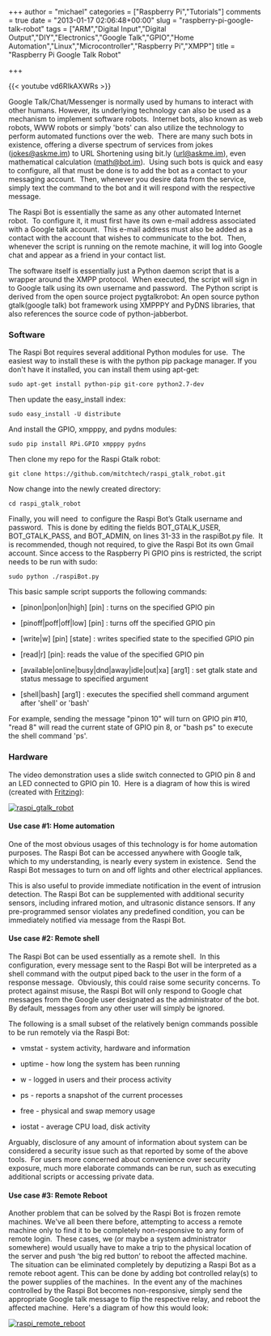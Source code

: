 +++
author = "michael"
categories = ["Raspberry Pi","Tutorials"]
comments = true
date = "2013-01-17 02:06:48+00:00"
slug = "raspberry-pi-google-talk-robot"
tags = ["ARM","Digital Input","Digital Output","DIY","Electronics","Google Talk","GPIO","Home Automation","Linux","Microcontroller","Raspberry Pi","XMPP"]
title = "Raspberry Pi Google Talk Robot"

+++

{{< youtube vd6RlkAXWRs >}}

Google Talk/Chat/Messenger is normally used by humans to interact with other humans. However, its underlying technology can also be used as a mechanism to implement software robots.  Internet bots, also known as web robots, WWW robots or simply 'bots' can also utilize the technology to perform automated functions over the web.  There are many such bots in existence, offering a diverse spectrum of services from jokes (jokes@askme.im) to URL Shortening using bit.ly (url@askme.im), even mathematical calculation (math@bot.im).  Using such bots is quick and easy to configure, all that must be done is to add the bot as a contact to your messaging account.  Then, whenever you desire data from the service, simply text the command to the bot and it will respond with the respective message.

The Raspi Bot is essentially the same as any other automated Internet robot.  To configure it, it must first have its own e-mail address associated with a Google talk account.  This e-mail address must also be added as a contact with the account that wishes to communicate to the bot.  Then, whenever the script is running on the remote machine, it will log into Google chat and appear as a friend in your contact list.

The software itself is essentially just a Python daemon script that is a wrapper around the XMPP protocol.  When executed, the script will sign in to Google talk using its own username and password.  The Python script is derived from the open source project pygtalkrobot: An open source python gtalk(google talk) bot framework using XMPPPY and PyDNS libraries, that also references the source code of python-jabberbot.

### Software

The Raspi Bot requires several additional Python modules for use.  The easiest way to install these is with the python pip package manager. If you don't have it installed, you can install them using apt-get:

```
sudo apt-get install python-pip git-core python2.7-dev

```

Then update the easy_install index:

```
sudo easy_install -U distribute

```

And install the GPIO, xmpppy, and pydns modules:

```
sudo pip install RPi.GPIO xmpppy pydns

```

Then clone my repo for the Raspi Gtalk robot:

```
git clone https://github.com/mitchtech/raspi_gtalk_robot.git

```

Now change into the newly created directory:

```
cd raspi_gtalk_robot

```

Finally, you will need  to configure the Raspi Bot’s Gtalk username and password.  This is done by editing the fields BOT_GTALK_USER, BOT_GTALK_PASS, and BOT_ADMIN, on lines 31-33 in the raspiBot.py file.  It is recommended, though not required, to give the Raspi Bot its own Gmail account. Since access to the Raspberry Pi GPIO pins is restricted, the script needs to be run with sudo:

```
sudo python ./raspiBot.py

```

This basic sample script supports the following commands:

  * [pinon|pon|on|high] [pin] : turns on the specified GPIO pin

  * [pinoff|poff|off|low] [pin] : turns off the specified GPIO pin

  * [write|w] [pin] [state] : writes specified state to the specified GPIO pin

  * [read|r] [pin]: reads the value of the specified GPIO pin

  * [available|online|busy|dnd|away|idle|out|xa] [arg1] : set gtalk state and status message to specified argument

  * [shell|bash] [arg1] : executes the specified shell command argument after 'shell' or 'bash'

For example, sending the message "pinon 10" will turn on GPIO pin #10, "read 8" will read the current state of GPIO pin 8, or "bash ps" to execute the shell command 'ps'.

### Hardware

The video demonstration uses a slide switch connected to GPIO pin 8 and an LED connected to GPIO pin 10.  Here is a diagram of how this is wired   (created with [Fritzing](http://fritzing.org/)):

[![raspi_gtalk_robot](http://mitchtech.net/wp-content/uploads/2013/01/raspi_gtalk_robot-300x277.png)](http://mitchtech.net/raspberry-pi-google-talk-robot/raspi_gtalk_robot/)

#### Use case #1: Home automation

One of the most obvious usages of this technology is for home automation purposes. The Raspi Bot can be accessed anywhere with Google talk, which to my understanding, is nearly every system in existence.  Send the Raspi Bot messages to turn on and off lights and other electrical appliances.

This is also useful to provide immediate notification in the event of intrusion detection. The Raspi Bot can be supplemented with additional security sensors, including infrared motion, and ultrasonic distance sensors. If any pre-programmed sensor violates any predefined condition, you can be immediately notified via message from the Raspi Bot.

#### Use case #2: Remote shell

The Raspi Bot can be used essentially as a remote shell.  In this configuration, every message sent to the Raspi Bot will be interpreted as a shell command with the output piped back to the user in the form of a response message.  Obviously, this could raise some security concerns. To protect against misuse, the Raspi Bot will only respond to Google chat messages from the Google user designated as the administrator of the bot.  By default, messages from any other user will simply be ignored.

The following is a small subset of the relatively benign commands possible to be run remotely via the Raspi Bot:

  * vmstat - system activity, hardware and information

  * uptime - how long the system has been running

  * w - logged in users and their process activity

  * ps - reports a snapshot of the current processes

  * free - physical and swap memory usage

  * iostat - average CPU load, disk activity

Arguably, disclosure of any amount of information about system can be considered a security issue such as that reported by some of the above tools.  For users more concerned about convenience over security exposure, much more elaborate commands can be run, such as executing additional scripts or accessing private data.

#### Use case #3: Remote Reboot

Another problem that can be solved by the Raspi Bot is frozen remote machines. We've all been there before, attempting to access a remote machine only to find it to be completely non-responsive to any form of remote login.  These cases, we (or maybe a system administrator somewhere) would usually have to make a trip to the physical location of the server and push ‘the big red button’ to reboot the affected machine.  The situation can be eliminated completely by deputizing a Raspi Bot as a remote reboot agent. This can be done by adding bot controlled relay(s) to the power supplies of the machines.  In the event any of the machines controlled by the Raspi Bot becomes non-responsive, simply send the appropriate Google talk message to flip the respective relay, and reboot the affected machine.  Here's a diagram of how this would look:

[![raspi_remote_reboot](http://mitchtech.net/wp-content/uploads/2013/01/raspi_remote_reboot-300x181.png)](http://mitchtech.net/raspberry-pi-google-talk-robot/raspi_remote_reboot/)

